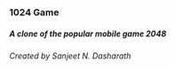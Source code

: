 ### 1024 Game

##### A clone of the popular mobile game 2048
###### Created by Sanjeet N. Dasharath

